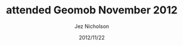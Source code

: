 ---
title: attended Geomob November 2012
date: 2012/11/22
tags: [events]
author: Jez Nicholson
alias: /
---